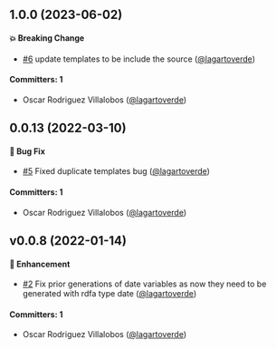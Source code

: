 

## 1.0.0 (2023-06-02)

#### :boom: Breaking Change
* [#6](https://github.com/lblod/fix-annotation-service/pull/6) update templates to be include the source ([@lagartoverde](https://github.com/lagartoverde))

#### Committers: 1
- Oscar Rodriguez Villalobos ([@lagartoverde](https://github.com/lagartoverde))

## 0.0.13 (2022-03-10)

#### :bug: Bug Fix
* [#5](https://github.com/lblod/fix-annotation-service/pull/5) Fixed duplicate templates bug ([@lagartoverde](https://github.com/lagartoverde))

#### Committers: 1
- Oscar Rodriguez Villalobos ([@lagartoverde](https://github.com/lagartoverde))

## v0.0.8 (2022-01-14)

#### :rocket: Enhancement
* [#2](https://github.com/lblod/fix-annotation-service/pull/2) Fix prior generations of date variables as now they need to be generated with rdfa type date ([@lagartoverde](https://github.com/lagartoverde))

#### Committers: 1
- Oscar Rodriguez Villalobos ([@lagartoverde](https://github.com/lagartoverde))

